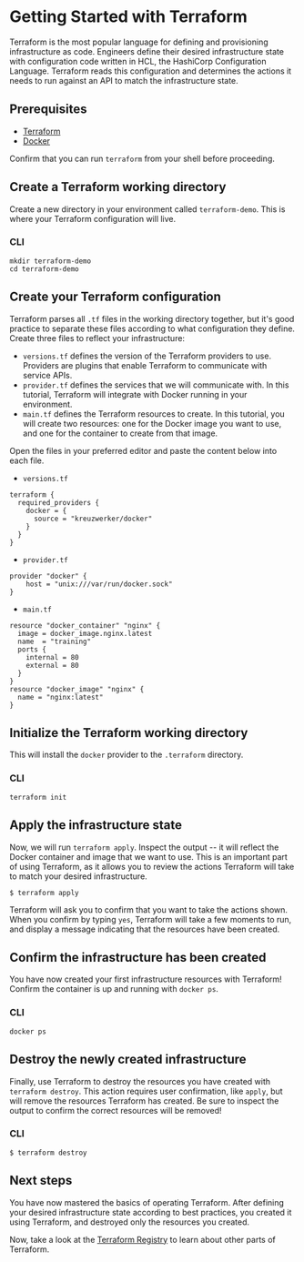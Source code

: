 # Getting Started with Terraform

Terraform is the most popular language for defining and provisioning infrastructure as code. Engineers define their desired infrastructure state with configuration code written in HCL, the HashiCorp Configuration Language. Terraform reads this configuration and determines the actions it needs to run against an API to match the infrastructure state.

## Prerequisites

- [Terraform](https://developer.hashicorp.com/terraform/downloads)
- [Docker](https://docs.docker.com/get-docker/)

Confirm that you can run `terraform` from your shell before proceeding.

## Create a Terraform working directory

Create a new directory in your environment called `terraform-demo`. This is where your Terraform configuration will live.

### CLI

```shell
mkdir terraform-demo
cd terraform-demo
```

## Create your Terraform configuration

Terraform parses all `.tf` files in the working directory together, but it's good practice to separate these files according to what configuration they define. Create three files to reflect your infrastructure:

- `versions.tf` defines the version of the Terraform providers to use. Providers are plugins that enable Terraform to communicate with service APIs.
- `provider.tf` defines the services that we will communicate with. In this tutorial, Terraform will integrate with Docker running in your environment.
- `main.tf` defines the Terraform resources to create. In this tutorial, you will create two resources: one for the Docker image you want to use, and one for the container to create from that image.

Open the files in your preferred editor and paste the content below into each file.

- `versions.tf`
```hcl
terraform {
  required_providers {
    docker = {
      source = "kreuzwerker/docker"
    }
  }
}
```

- `provider.tf`
```hcl
provider "docker" {
    host = "unix:///var/run/docker.sock"
}
```

- `main.tf`
```hcl
resource "docker_container" "nginx" {
  image = docker_image.nginx.latest
  name  = "training"
  ports {
    internal = 80
    external = 80
  }
}
resource "docker_image" "nginx" {
  name = "nginx:latest"
}
```

## Initialize the Terraform working directory

This will install the `docker` provider to the `.terraform` directory.

### CLI
```shell
terraform init
```

## Apply the infrastructure state

Now, we will run `terraform apply`. Inspect the output -- it will reflect the Docker container and image that we want to use. This is an important part of using Terraform, as it allows you to review the actions Terraform will take to match your desired infrastructure. 

```shell
$ terraform apply
```

Terraform will ask you to confirm that you want to take the actions shown. When you confirm by typing `yes`, Terraform will take a few moments to run, and display a message indicating that the resources have been created.

## Confirm the infrastructure has been created

You have now created your first infrastructure resources with Terraform! Confirm the container is up and running with `docker ps`.

### CLI
```shell
docker ps
```

## Destroy the newly created infrastructure

Finally, use Terraform to destroy the resources you have created with `terraform destroy`. This action requires user confirmation, like `apply`, but will remove the resources Terraform has created. Be sure to inspect the output to confirm the correct resources will be removed!

### CLI

```shell
$ terraform destroy
```

## Next steps

You have now mastered the basics of operating Terraform. After defining your desired infrastructure state according to best practices, you created it using Terraform, and destroyed only the resources you created.

Now, take a look at the [Terraform Registry](https://registry.terraform.io/) to learn about other parts of Terraform.
